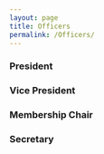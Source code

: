 ```yaml
---
layout: page
title: Officers
permalink: /Officers/
---
```


### President 

### Vice President  

### Membership Chair  

### Secretary
